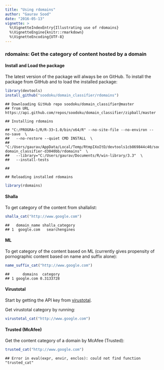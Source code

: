 ```yaml
---
title: "Using rdomains"
author: "Gaurav Sood"
date: "2016-05-13"
vignette: >
  %\VignetteIndexEntry{Illustrating use of rdomains}
  %\VignetteEngine{knitr::rmarkdown}
  %\VignetteEncoding{UTF-8}
---
```



### rdomains: Get the category of content hosted by a domain

#### Install and Load the package

The latest version of the package will always be on GitHub. To install the package from GitHub and to load the installed package:


```r
library(devtools)
install_github("soodoku/domain_classifier/rdomains")
```

```
## Downloading GitHub repo soodoku/domain_classifier@master
## from URL https://api.github.com/repos/soodoku/domain_classifier/zipball/master
```

```
## Installing rdomains
```

```
## "C:/PROGRA~1/R/R-33~1.0/bin/x64/R" --no-site-file --no-environ --no-save  \
##   --no-restore --quiet CMD INSTALL  \
##   "C:/Users/gaurav/AppData/Local/Temp/RtmpIXoItD/devtools1cb869844c40/soodoku-domain_classifier-d3040bb/rdomains"  \
##   --library="C:/Users/gaurav/Documents/R/win-library/3.3"  \
##   --install-tests
```

```
## 
```

```
## Reloading installed rdomains
```

```r
library(rdomains)
```

#### Shalla

To get category of the content from shallalist:


```r
shalla_cat("http://www.google.com")
```

```
##   domain_name shalla_category
## 1  google.com   searchengines
```

#### ML 

To get category of the content based on ML (currently gives propensity of pornographic content based on name and suffix alone):


```r
name_suffix_cat("http://www.google.com")
```

```
##      domains  category
## 1 google.com 0.3133728
```

#### Virustotal

Start by getting the API key from [virustotal](https://www.virustotal.com/). 

Get virustotal category by running:


```r
virustotal_cat("http://www.google.com")
```

#### Trusted (McAfee)

Get the content category of a domain by McAfee (Trusted):


```r
trusted_cat("http://www.google.com")
```

```
## Error in eval(expr, envir, enclos): could not find function "trusted_cat"
```
